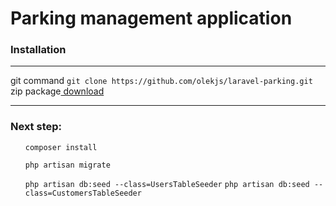 <h1>Parking management application</h1>
<h3>Installation</h3>
<hr>
git command <code>git clone https://github.com/olekjs/laravel-parking.git</code>
<br>
zip package<a href="https://github.com/olekjs/laravel-parking/archive/master.zip"> download</a>
<hr>
<h3>Next step:</h3>
<ul>
  <p><code>composer install</code></p>
  <p><code>php artisan migrate</code></p>
  <code>php artisan db:seed --class=UsersTableSeeder</code>
  <code>php artisan db:seed --class=CustomersTableSeeder</code>
</ul>
